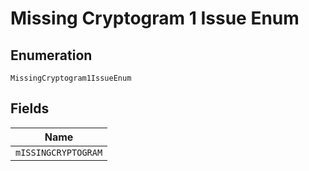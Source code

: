 
# Missing Cryptogram 1 Issue Enum

## Enumeration

`MissingCryptogram1IssueEnum`

## Fields

| Name |
|  --- |
| `mISSINGCRYPTOGRAM` |

